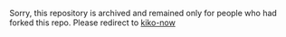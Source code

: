 Sorry, this repository is archived and remained only for people who had forked this repo.
Please redirect to [kiko-now](https://github.com/aweekj/kiko-now)